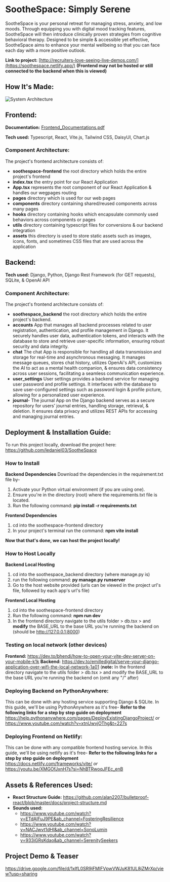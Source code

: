 # SootheSpace: Simply Serene
SootheSpace is your personal retreat for managing stress, anxiety, and low moods. Through equipping you with digital mood tracking features, SootheSpace will then introduce clinically proven strategies from cognitive behavioral therapy. Designed to be simple & accessible yet effective, SootheSpace aims to enhance your mental wellbeing so that you can face each day with a more positive outlook. 

**Link to project:** [http://recruiters-love-seeing-live-demos.com/](https://soothespace.netlify.app/) **(Frontend may not be hosted or still connected to the backend when this is viewed)**

## How It's Made:

![System Architecture](https://github.com/ledaniel03/SootheSpace/assets/60050273/7e14d679-f23a-4afc-bc60-0bbc117f6c70)

## Frontend: 
**Documentation:** [Frontend_Documentations.pdf](https://github.com/ledaniel03/SootheSpace/files/15287828/Frontend_Documentations.pdf)

**Tech used:** Typescript, React, Vite.js, Tailwind CSS, DaisyUI, Chart.js 
### Component Architecture:
The project's frontend architecture consists of:
- **soothespace-frontend** the root directory which holds the entire project's frontend
- **index.tsx** the entry point for our React Application
- **App.tsx** represents the root component of our React Application & handles our wegpages routing
- **pages** directory which is used for our web pages
- **components** directory containing shared/reused components across many pages
- **hooks** directory containing hooks which encapsulate commonly used behaviors across components or pages
- **utils** directory containing typescript files for conversions & our backend integration
- **assets** this directory is used to store static assets such as images, icons, fonts, and sometimes CSS files that are used across the application

## Backend:
**Tech used:** Django, Python, Django Rest Framework (for GET requests), SQLite, & OpenAI API 
### Component Architecture:
The project's frontend architecture consists of:
- **soothespace_backend** the root directory which holds the entire project's backend.
- **accounts** App that manages all backend processes related to user registration, authentication, and profile management in Django. It securely handles user data, authentication tokens, and interacts with the database to store and retrieve user-specific information, ensuring robust security and data integrity.
- **chat** The chat App is responsible for handling all data transmission and storage for real-time and asynchronous messaging. It manages message queues, stores chat history, utilizes OpenAi's API, customizes the AI to act as a mental health companion, & ensures data consistency across user sessions, facilitating a seamless communication experience.
- **user_settings** User settings provides a backend service for managing user password and profile settings. It interfaces with the database to save user-configured settings such as password login & profile picture, allowing for a personalized user experience.
- **journal**- The journal App on the Django backend serves as a secure repository for users’ journal entries, handling storage, retrieval, & deletion. It ensures data privacy and utilizes REST APIs for accessing and managing journal entries.


## Deployment & Installation Guide:
To run this project locally, download the project here:
https://github.com/ledaniel03/SootheSpace

### How to Install
**Backend Dependencies**
Download the dependencies in the requirement.txt file by- 
1. Activate your Python virtual environment (if you are using one).
2. Ensure you're in the directory (root) where the requirements.txt file is located.
3. Run the following command:
   **pip install -r requirements.txt**

**Frontend Dependencies**
1. cd into the soothespace-frontend directory
2. In your project's terminal run the command:
   **npm vite install**

**Now that that's done, we can host the project locally!**

### How to Host Locally
**Backend Local Hosting**
1. cd into the soothespace_backend directory (where manage.py is)
2. run the following command:
   **py manage.py runserver**
3. Go to the host website provided (urls can be viewed in the project url's file, followed by each app's url's file)

**Frontend Local Hosting**
1. cd into the soothespace-frontend directory
2. Run the following command:
  **npm run dev**
3. In the frontend directory navigate to the utils folder > db.tsx > and **modify** the BASE_URL to the base URL you're running the backend on (should be http://127.0.0.1:8000)


### Testing on local network (other devices)
**Frontend:** https://dev.to/bhendi/how-to-open-your-vite-dev-server-on-your-mobile-k1k
**Backend:** https://dev.to/emilledigital/serve-your-django-application-over-wifi-the-local-network-1a01
(**note:** In the frontend directory navigate to the utils folder > db.tsx > and modify the BASE_URL to the base URL you're running the backend on (omit any "/" after)

### Deploying Backend on PythonAnywhere:
This can be done with any hosting service supporting Django & SQLite. In this guide, we'll be using PythonAnywhere as it's free-
**Refer to the following links for a step by step guide on deployment**
https://help.pythonanywhere.com/pages/DeployExistingDjangoProject/
_or_
https://www.youtube.com/watch?v=xtnUwvjOThg&t=227s

### Deploying Frontend on Netlify:
This can be done with any compatible frontend hosting service. In this guide, we'll be using netlify as it's free-
**Refer to the following links for a step by step guide on deployment**
https://docs.netlify.com/frameworks/vite/
_or_
https://youtu.be/XMGOfJxnH7s?si=NhBTRwoqJFEc_enB

## Assets & References Used:
- **React Structure Guide:** https://github.com/alan2207/bulletproof-react/blob/master/docs/project-structure.md
- **Sounds used:**
  - https://www.youtube.com/watch?v=ETdAlFuJ9PE&ab_channel=FosteringResilience
  - https://www.youtube.com/watch?v=NACJwvt1dHI&ab_channel=SonoLumin
  - https://www.youtube.com/watch?v=933iGRsKdao&ab_channel=SerenitySeekers

## Project Demo & Teaser
https://drive.google.com/file/d/1xIfL0SR9jFMIFVpwVWJuK81UL8jZMrXp/view?usp=sharing

